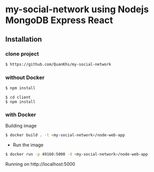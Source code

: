 # my-social-network using Nodejs MongoDB Express React

## Installation

### clone project

```bash
$ https://github.com/QuanKhs/my-social-network
```

### without Docker

```bash
$ npm install
```

```
$ cd client
$ npm install
```

### with Docker

 Building image
```bash
$ docker build . -t <my-social-network>/node-web-app
```
- Run the image
```bash
$ docker run -p 49160:5000 -d <my-social-network>/node-web-app
```
Running on http://localhost:5000 

